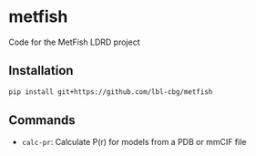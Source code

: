 # metfish
Code for the MetFish LDRD project

## Installation

```bash
pip install git+https://github.com/lbl-cbg/metfish
```

## Commands

- `calc-pr`: Calculate P(r) for models from a PDB or mmCIF file
